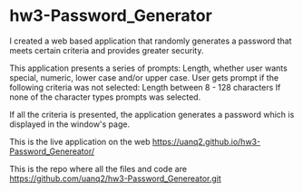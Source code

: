 # hw3-Password_Generator

I created a web based application that randomly generates a password that meets certain criteria and provides greater security.

This application presents a series of prompts:
Length, whether user wants special, numeric, lower case and/or upper case.
User gets prompt if the following criteria was not selected:
Length between 8 - 128 characters
If none of the character types prompts was selected.

If all the criteria is presented, the application generates a password which is displayed in the window's page.

This is the live application on the web
https://uanq2.github.io/hw3-Password_Genereator/

This is the repo where all the files and code are
https://github.com/uanq2/hw3-Password_Genereator.git

